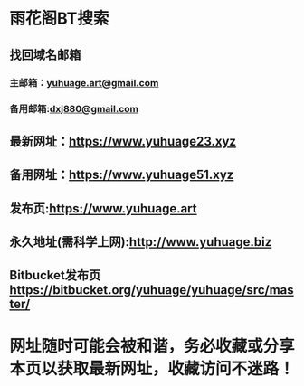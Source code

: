 # 雨花阁BT搜索

## 找回域名邮箱

### 主邮箱：yuhuage.art@gmail.com

### 备用邮箱:dxj880@gmail.com

## 最新网址：https://www.yuhuage23.xyz

## 备用网址：https://www.yuhuage51.xyz

## 发布页:https://www.yuhuage.art

## 永久地址(需科学上网):http://www.yuhuage.biz

## Bitbucket发布页 https://bitbucket.org/yuhuage/yuhuage/src/master/

# 网址随时可能会被和谐，务必收藏或分享本页以获取最新网址，收藏访问不迷路！
